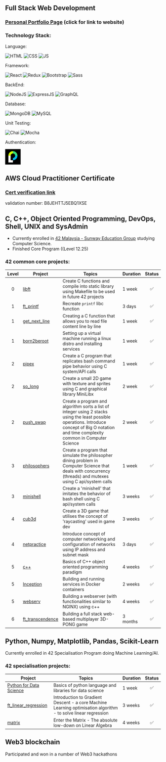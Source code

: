 ## Full Stack Web Development
### [Personal Portfolio Page](https://mseong.my) (click for link to website)
### Technology Stack:
<div>
    <p>Language:</p>
    <img src="https://user-images.githubusercontent.com/25181517/192158954-f88b5814-d510-4564-b285-dff7d6400dad.png" width="50" alt="HTML" title="HTML"/>
    <img src="https://user-images.githubusercontent.com/25181517/183898674-75a4a1b1-f960-4ea9-abcb-637170a00a75.png" width="50" alt="CSS" title="CSS"/>
    <img src="https://user-images.githubusercontent.com/25181517/117447155-6a868a00-af3d-11eb-9cfe-245df15c9f3f.png" width="50" alt="JS" title="JS"/> 
</div>
<div>
    <p>Framework:</p>
    <img src="https://user-images.githubusercontent.com/25181517/183897015-94a058a6-b86e-4e42-a37f-bf92061753e5.png" width="50" alt="React" title="React"/>
    <img src="https://user-images.githubusercontent.com/25181517/187896150-cc1dcb12-d490-445c-8e4d-1275cd2388d6.png" width="50" alt="Redux" title="Redux"/>
    <img src="https://user-images.githubusercontent.com/25181517/183898054-b3d693d4-dafb-4808-a509-bab54cf5de34.png" width="50" alt="Bootstrap" title="Bootstrap"/> 
    <img src="https://user-images.githubusercontent.com/25181517/192158956-48192682-23d5-4bfc-9dfb-6511ade346bc.png" width="50" alt="Sass" title="Sass"/> 
</div>
<div>
    <p>BackEnd:</p>
    <img src="https://user-images.githubusercontent.com/25181517/183568594-85e280a7-0d7e-4d1a-9028-c8c2209e073c.png" width="50" alt="NodeJS" title="NodeJS"/>
    <img src="https://user-images.githubusercontent.com/25181517/183859966-a3462d8d-1bc7-4880-b353-e2cbed900ed6.png" width="50" alt="ExpressJS" title="ExpressJS"/>
    <img width="50" src="https://user-images.githubusercontent.com/25181517/192107856-aa92c8b1-b615-47c3-9141-ed0d29a90239.png" alt="GraphQL" title="GraphQL"/>
</div>
<div>
    <p>Database:</p>
    <img src="https://user-images.githubusercontent.com/25181517/182884177-d48a8579-2cd0-447a-b9a6-ffc7cb02560e.png" width="50" alt="MongoDB" title="MongoDB"/>
    <img src="https://user-images.githubusercontent.com/25181517/183896128-ec99105a-ec1a-4d85-b08b-1aa1620b2046.png" width="50" alt="MySQL" title="MySQL"/>
</div>
<div>
    <p>Unit Testing:</p>
    <img src="https://user-images.githubusercontent.com/25181517/201476472-d2f5f644-cfc9-43e5-96d3-c8f40f18b5cb.png" width="50" alt="Chai" title="Chai"/>
    <img src="https://user-images.githubusercontent.com/25181517/201476630-f47cfff6-fdee-4ee1-9092-1793b71b1ca3.png" width="50" alt="Mocha" title="Mocha"/>
</div>
<div>
    <p>Authentication:</p>
    <img src="https://github.com/mseong123/assets/blob/master/passportjs.png" width="50" alt="PassportJS" title="PassportJS"/>
</div>



## AWS Cloud Practitioner Certificate
### [Cert verification link](https://aw.certmetrics.com/amazon/public/verification.aspx) 
validation number: B8JEHTTJ5EBQ1XSE


## C, C++, Object Oriented Programming, DevOps, Shell, UNIX and SysAdmin
- Currently enrolled in [42 Malaysia - Sunway Education Group](https://42kl.edu.my/) studying Computer Science.
- Finished Core Program ((Level 12.25)

<!--![melee's 42 stats](https://badge.mediaplus.ma/binary/melee?1337Badge=off&UM6P=off)-->

### 42 common core projects:

| Level | Project | Topics | Duration | Status |
|:---:|---|---|---|:---:|
| 0 | [libft](https://github.com/mseong123/libft/tree/master)| Create C functions and compile into static library using Makefile to be used in future 42 projects | 1 week | ✅ |
| 1 | [ft_printf](https://github.com/mseong123/ft_printf) | Recreate `printf` libc function | 3 days | ✅ |
| 1 | [get_next_line](https://github.com/mseong123/get_next_line/tree/master) | Creating a C function that allows you to read file content line by line | 1 week | ✅ |
| 1 | [born2beroot](https://github.com/mseong123/born2beroot/tree/master) | Setting up a virtual machine running a linux distro and installing services | 1 week | ✅ |
| 2 | [pipex](https://github.com/mseong123/pipex/tree/master) | Create a C program that replicates bash command pipe behavior using C system/API calls | 1 week | ✅ |
| 2 | [so_long](https://github.com/mseong123/so_long) | Create a small 2D game with texture and sprites using C and graphical library MiniLibx | 2 week | ✅ |
| 2 | [push_swap](https://github.com/mseong123/push_swap) | Create a program and algorithm sorts a list of integer using 2 stacks using the least possible operations. Introduce concept of Big O notation and time complexity common in Computer Science | 2 week | ✅ |
| 3 | [philosophers](https://github.com/mseong123/philosophers) | Create a program that simulate the philosopher dining problem in Computer Science that deals with concurrency (threads) and mutexes using C api/system calls | 1 week | ✅ |
| 3 | [minishell](https://github.com/mseong123/minishell) | Create a 'minishell' that imitates the behavior of bash shell using C api/system calls | 3 weeks | ✅ |
| 4 | [cub3d](https://github.com/mseong123/cub3D) | Create a 3D game that utilises the concept of 'raycasting' used in game dev | 3 weeks | ✅ |
| 4 | [netpractice](https://github.com/mseong123/netpractice) | Introduce concept of computer networking and configuration of networks using IP address and subnet mask | 3 days | ✅ |
| 5 | [c++](https://github.com/mseong123/CPP_modules) | Basics of C++ object oriented programming paradigm | 4 weeks | ✅ |
| 5 | [Inception](https://github.com/mseong123/Inception) | Building and running services in Docker containers | 2 weeks | ✅ |
| 5 | [webserv](https://github.com/mseong123/webserv) | Building a webserver (with functionalities similar to NGINX) using c++  | 4 weeks | ✅ |
| 6 | [ft_transcendence](https://github.com/mseong123/ft_transcendence_42) | Building a full stack web-based multiplayer 3D-PONG game  | 3 months | ✅ |

## Python, Numpy, Matplotlib, Pandas, Scikit-Learn
Currently enrolled in 42 Specialisation Program doing Machine Learning/AI.

### 42 specialisation projects:
| Project | Topics | Duration | Status |
|---|---|---|:---:|
|[Python for Data Science](https://github.com/mseong123/python_data_science/tree/master)| Basics of python language and libraries for data science | 1 week | ✅ |
|[ft_linear_regression](https://github.com/mseong123/ft_linear_regression/tree/master)| Introduction to Gradient Descent - a core Machine Learning optimisation algorithm - to solve linear regression  | 3 weeks | ✅ | 
|[matrix](https://github.com/mseong123/matrix) | Enter the Matrix - The absolute low-down on Linear Algebra  | 4 weeks | ✅ |

## Web3 blockchain
Participated and won in a number of Web3 hackathons

